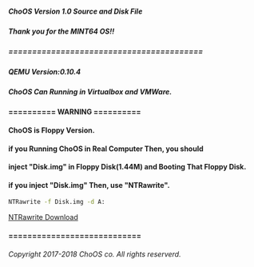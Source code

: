 ##### ChoOS Version 1.0 Source and Disk File
##### Thank you for the MINT64 OS!!
##### =========================================
##### QEMU Version:0.10.4
##### ChoOS Can Running in Virtualbox and VMWare.
#### ========== WARNING ==========
#### ChoOS is Floppy Version.
#### if you Running ChoOS in Real Computer Then, you should
#### inject "Disk.img" in Floppy Disk(1.44M) and Booting That Floppy Disk.
#### if you inject "Disk.img" Then, use "NTRawrite".
````bat
NTRawrite -f Disk.img -d A:
````
[NTRawrite Download](http://ntrawrite.sourceforge.net)
#### ============================
###### Copyright 2017-2018 ChoOS co. All rights reserverd.
